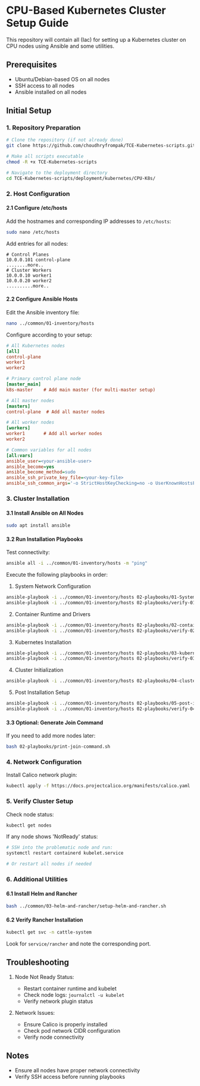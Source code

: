 # CPU-Based Kubernetes Cluster Setup Guide

This repository will contain all (Iac) for setting up a Kubernetes cluster on CPU nodes using Ansible and some utilities.

## Prerequisites

- Ubuntu/Debian-based OS on all nodes
- SSH access to all nodes
- Ansible installed on all nodes

## Initial Setup

### 1. Repository Preparation

```bash
# Clone the repository (if not already done)
git clone https://github.com/choudhryfrompak/TCE-Kubernetes-scripts.git

# Make all scripts executable
chmod -R +x TCE-Kubernetes-scripts

# Navigate to the deployment directory
cd TCE-Kubernetes-scripts/deployment/kubernetes/CPU-K8s/
```

### 2. Host Configuration

#### 2.1 Configure /etc/hosts

Add the hostnames and corresponding IP addresses to `/etc/hosts`:

```bash
sudo nano /etc/hosts
```

Add entries for all nodes:
```
# Control Planes
10.0.0.101 control-plane
........more..
# Cluster Workers
10.0.0.10 worker1
10.0.0.20 worker2
..........more..
```

#### 2.2 Configure Ansible Hosts

Edit the Ansible inventory file:
```bash
nano ../common/01-inventory/hosts
```

Configure according to your setup:
```ini
# All Kubernetes nodes
[all]
control-plane
worker1
worker2

# Primary control plane node
[master_main]
k8s-master    # Add main master (for multi-master setup)

# All master nodes
[masters]
control-plane  # Add all master nodes

# All worker nodes
[workers]
worker1       # Add all worker nodes
worker2

# Common variables for all nodes
[all:vars]
ansible_user=<your-ansible-user>
ansible_become=yes
ansible_become_method=sudo
ansible_ssh_private_key_file=<your-key-file>
ansible_ssh_common_args='-o StrictHostKeyChecking=no -o UserKnownHostsFile=/dev/null'
```

### 3. Cluster Installation

#### 3.1 Install Ansible on All Nodes
```bash
sudo apt install ansible
```

#### 3.2 Run Installation Playbooks
Test connectivity:
```bash
ansible all -i ../common/01-inventory/hosts -m "ping"
```

Execute the following playbooks in order:

1. System Network Configuration
```bash
ansible-playbook -i ../common/01-inventory/hosts 02-playbooks/01-System-Network.yml
ansible-playbook -i ../common/01-inventory/hosts 02-playbooks/verify-01.yml
```

2. Container Runtime and Drivers
```bash
ansible-playbook -i ../common/01-inventory/hosts 02-playbooks/02-container-runtime-drivers.yml
ansible-playbook -i ../common/01-inventory/hosts 02-playbooks/verify-02.yml
```

3. Kubernetes Installation
```bash
ansible-playbook -i ../common/01-inventory/hosts 02-playbooks/03-kubernetes-installation.yml
ansible-playbook -i ../common/01-inventory/hosts 02-playbooks/verify-03.yml
```

4. Cluster Initialization
```bash
ansible-playbook -i ../common/01-inventory/hosts 02-playbooks/04-cluster-initialization.yml
```

5. Post Installation Setup
```bash
ansible-playbook -i ../common/01-inventory/hosts 02-playbooks/05-post-installation.yml
ansible-playbook -i ../common/01-inventory/hosts 02-playbooks/verify-04-05.yml
```

#### 3.3 Optional: Generate Join Command
If you need to add more nodes later:
```bash
bash 02-playbooks/print-join-command.sh
```

### 4. Network Configuration

Install Calico network plugin:
```bash
kubectl apply -f https://docs.projectcalico.org/manifests/calico.yaml
```

### 5. Verify Cluster Setup

Check node status:
```bash
kubectl get nodes
```

If any node shows 'NotReady' status:
```bash
# SSH into the problematic node and run:
systemctl restart containerd kubelet.service

# Or restart all nodes if needed
```

### 6. Additional Utilities

#### 6.1 Install Helm and Rancher
```bash
bash ../common/03-helm-and-rancher/setup-helm-and-rancher.sh
```

#### 6.2 Verify Rancher Installation
```bash
kubectl get svc -n cattle-system
```
Look for `service/rancher` and note the corresponding port.

## Troubleshooting

1. Node Not Ready Status:
   - Restart container runtime and kubelet
   - Check node logs: `journalctl -u kubelet`
   - Verify network plugin status

2. Network Issues:
   - Ensure Calico is properly installed
   - Check pod network CIDR configuration
   - Verify node connectivity

## Notes

- Ensure all nodes have proper network connectivity
- Verify SSH access before running playbooks